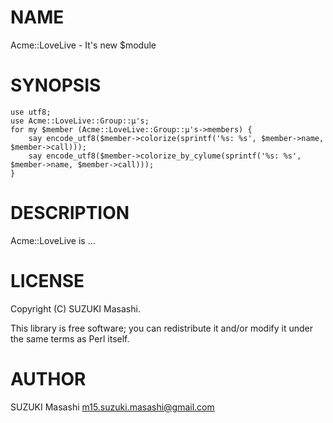 # NAME

Acme::LoveLive - It's new $module

# SYNOPSIS

    use utf8;
    use Acme::LoveLive::Group::μ's;
    for my $member (Acme::LoveLive::Group::μ's->members) {
        say encode_utf8($member->colorize(sprintf('%s: %s', $member->name, $member->call)));
        say encode_utf8($member->colorize_by_cylume(sprintf('%s: %s', $member->name, $member->call)));
    }



# DESCRIPTION

Acme::LoveLive is ...

# LICENSE

Copyright (C) SUZUKI Masashi.

This library is free software; you can redistribute it and/or modify
it under the same terms as Perl itself.

# AUTHOR

SUZUKI Masashi <m15.suzuki.masashi@gmail.com>
